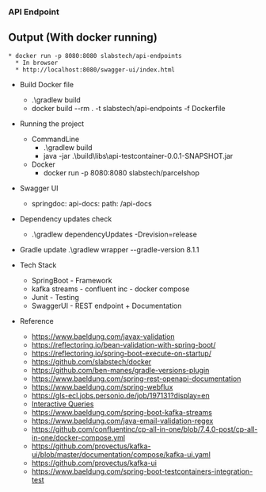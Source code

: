 ### API Endpoint


## Output (With docker running)
    * docker run -p 8080:8080 slabstech/api-endpoints
      * In browser 
      * http://localhost:8080/swagger-ui/index.html

* Build Docker file 
  * .\gradlew build 
  * docker build --rm . -t slabstech/api-endpoints -f Dockerfile

* Running the project 
  * CommandLine 
    * .\gradlew build 
    * java -jar .\build\libs\api-testcontainer-0.0.1-SNAPSHOT.jar 
  * Docker 
    * docker run -p 8080:8080 slabstech/parcelshop

* Swagger UI 
  * springdoc: api-docs: path: /api-docs

* Dependency updates check 
  * .\gradlew dependencyUpdates -Drevision=release

* Gradle update
  .\gradlew wrapper --gradle-version 8.1.1


* Tech Stack
  * SpringBoot - Framework
  * kafka streams - confluent inc - docker compose
  * Junit - Testing
  * SwaggerUI - REST endpoint + Documentation

* Reference
  * https://www.baeldung.com/javax-validation
  * https://reflectoring.io/bean-validation-with-spring-boot/
  * https://reflectoring.io/spring-boot-execute-on-startup/
  * https://github.com/slabstech/docker
  * https://github.com/ben-manes/gradle-versions-plugin
  * https://www.baeldung.com/spring-rest-openapi-documentation
  * https://www.baeldung.com/spring-webflux
  * https://gls-ecl.jobs.personio.de/job/197131?display=en
  * [Interactive Queries](https://docs.confluent.io/platform/current/streams/developer-guide/interactive-queries.html)
  * https://www.baeldung.com/spring-boot-kafka-streams
  * https://www.baeldung.com/java-email-validation-regex
  * https://github.com/confluentinc/cp-all-in-one/blob/7.4.0-post/cp-all-in-one/docker-compose.yml
  * https://github.com/provectus/kafka-ui/blob/master/documentation/compose/kafka-ui.yaml
  * https://github.com/provectus/kafka-ui
  * https://www.baeldung.com/spring-boot-testcontainers-integration-test
  

